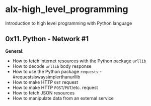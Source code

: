 # alx-high_level_programming
Introduction to high level programming with Python language
## 0x11. Python - Network #1

**General:**
- How to fetch internet resources with the Python package `urllib`
- How to decode `urllib` body response
- How to use the Python package `requests` - #requestsiswaysimplerthanurllib
- How to make HTTP `GET` request
- How to make HTTP `POST`/`PUT`/etc. request
- How to fetch JSON resources
- How to manipulate data from an external service
